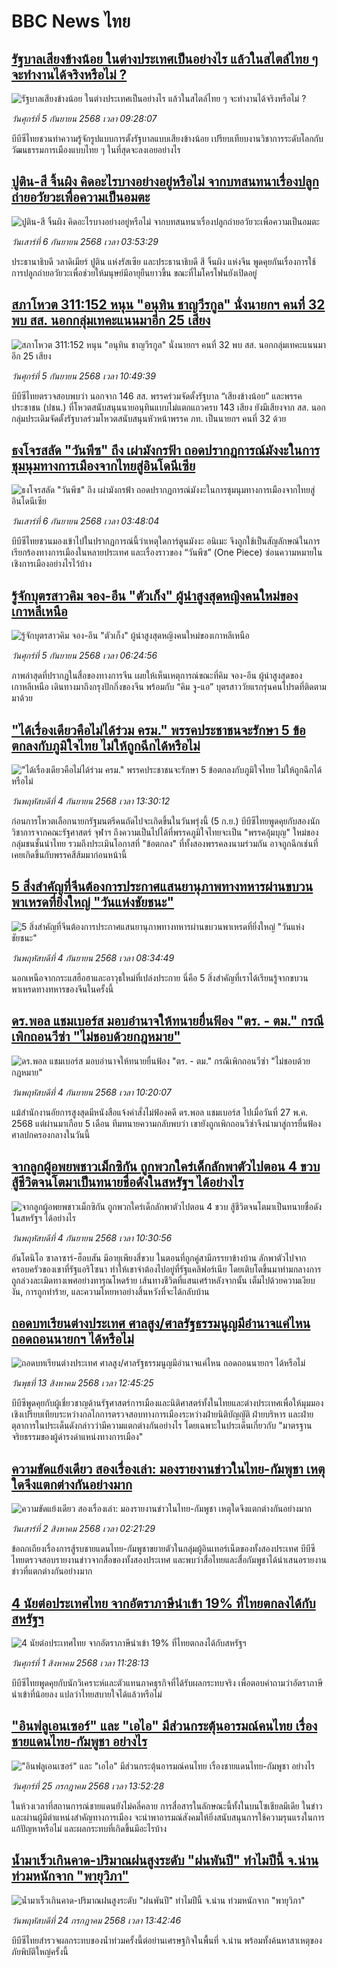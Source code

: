 # BBC News ไทย## [รัฐบาลเสียงข้างน้อย ในต่างประเทศเป็นอย่างไร แล้วในสไตล์ไทย ๆ จะทำงานได้จริงหรือไม่ ?](https://www.bbc.com/thai/articles/c4gkzr81xp0o?at_medium=RSS&at_campaign=rss?at_campaign=githubrss)![รัฐบาลเสียงข้างน้อย ในต่างประเทศเป็นอย่างไร แล้วในสไตล์ไทย ๆ จะทำงานได้จริงหรือไม่ ?](https://ichef.bbci.co.uk/ace/ws/240/cpsprodpb/b2df/live/4feb91e0-8a3a-11f0-b391-6936825093bd.jpg)_วันศุกร์ที่ 5 กันยายน 2568 เวลา 09:28:07_บีบีซีไทยชวนทำความรู้จักรูปแบบการตั้งรัฐบาลแบบเสียงข้างน้อย เปรียบเทียบงานวิชาการระดับโลกกับวัฒนธรรมการเมืองแบบไทย ๆ ในที่สุดจะลงเอยอย่างไร## [ปูติน-สี จิ้นผิง คิดอะไรบางอย่างอยู่หรือไม่ จากบทสนทนาเรื่องปลูกถ่ายอวัยวะเพื่อความเป็นอมตะ](https://www.bbc.com/thai/articles/c0q7ze2w7klo?at_medium=RSS&at_campaign=rss?at_campaign=githubrss)![ปูติน-สี จิ้นผิง คิดอะไรบางอย่างอยู่หรือไม่ จากบทสนทนาเรื่องปลูกถ่ายอวัยวะเพื่อความเป็นอมตะ](https://ichef.bbci.co.uk/ace/ws/240/cpsprodpb/c563/live/783be5e0-8991-11f0-898f-d5f571305c23.jpg)_วันเสาร์ที่ 6 กันยายน 2568 เวลา 03:53:29_ประธานาธิบดี วลาดิเมียร์ ปูติน แห่งรัสเซีย และประธานาธิบดี สี จิ้นผิง แห่งจีน พูดคุยกันเรื่องการใช้การปลูกถ่ายอวัยวะเพื่อช่วยให้มนุษย์มีอายุยืนยาวขึ้น ขณะที่ไมโครโฟนยังเปิดอยู่## [สภาโหวต 311:152 หนุน "อนุทิน ชาญวีรกูล" นั่งนายกฯ คนที่ 32 พบ สส. นอกกลุ่มเทคะแนนมาอีก 25 เสียง](https://www.bbc.com/thai/articles/ce841w6yp5go?at_medium=RSS&at_campaign=rss?at_campaign=githubrss)![สภาโหวต 311:152 หนุน "อนุทิน ชาญวีรกูล" นั่งนายกฯ คนที่ 32 พบ สส. นอกกลุ่มเทคะแนนมาอีก 25 เสียง](https://ichef.bbci.co.uk/ace/ws/240/cpsprodpb/c2bf/live/c23e5f60-8a36-11f0-a26a-51aa2f3dec3f.jpg)_วันศุกร์ที่ 5 กันยายน 2568 เวลา 10:49:39_บีบีซีไทยตรวจสอบพบว่า นอกจาก 146 สส. พรรคร่วมจัดตั้งรัฐบาล “เสียงข้างน้อย” และพรรคประชาชน (ปชน.) ที่โหวตสนับสนุนนายอนุทินแบบไม่แตกแถวครบ 143 เสียง ยังมีเสียงจาก สส. นอกกลุ่มประเดิมจัดตั้งรัฐบาลร่วมโหวตสนับสนุนหัวหน้าพรรค ภท. เป็นนายกฯ คนที่ 32 ด้วย## [ธงโจรสลัด "วันพีซ" ถึง เผ่ามังกรฟ้า ถอดปรากฏการณ์มังงะในการชุมนุมทางการเมืองจากไทยสู่อินโดนีเซีย](https://www.bbc.com/thai/articles/cm2123j7vlyo?at_medium=RSS&at_campaign=rss?at_campaign=githubrss)![ธงโจรสลัด "วันพีซ" ถึง เผ่ามังกรฟ้า ถอดปรากฏการณ์มังงะในการชุมนุมทางการเมืองจากไทยสู่อินโดนีเซีย](https://ichef.bbci.co.uk/ace/ws/240/cpsprodpb/5ae3/live/e67034c0-87bc-11f0-84c8-99de564f0440.jpg)_วันเสาร์ที่ 6 กันยายน 2568 เวลา 03:48:04_บีบีซีไทยชวนมองเข้าไปในปรากฏการณ์นี้ว่าเหตุใดการ์ตูนมังงะ อนิเมะ จึงถูกใช้เป็นสัญลักษณ์ในการเรียกร้องทางการเมืองในหลายประเทศ และเรื่องราวของ “วันพีซ” (One Piece)  ซ่อนความหมายในเชิงการเมืองอย่างไรไว้บ้าง## [รู้จักบุตรสาวคิม จอง-อึน "ตัวเก็ง" ผู้นำสูงสุดหญิงคนใหม่ของเกาหลีเหนือ](https://www.bbc.com/thai/articles/c4g755jynn4o?at_medium=RSS&at_campaign=rss?at_campaign=githubrss)![รู้จักบุตรสาวคิม จอง-อึน "ตัวเก็ง" ผู้นำสูงสุดหญิงคนใหม่ของเกาหลีเหนือ](https://ichef.bbci.co.uk/ace/ws/240/cpsprodpb/5676/live/03c77a00-b55b-11ee-8f07-bbfdfa890097.jpg)_วันศุกร์ที่ 5 กันยายน 2568 เวลา 06:24:56_ภาพล่าสุดที่ปรากฏในสื่อของทางการจีน เผยให้เห็นเหตุการณ์ขณะที่คิม จอง-อึน ผู้นำสูงสุดของเกาหลีเหนือ เดินทางมาถึงกรุงปักกิ่งของจีน พร้อมกับ “คิม จู-แอ” บุตรสาววัยแรกรุ่นคนโปรดที่ติดตามมาด้วย## ["ได้เรื่องเดียวคือไม่ได้ร่วม ครม." พรรคประชาชนจะรักษา 5 ข้อตกลงกับภูมิใจไทย ไม่ให้ถูกฉีกได้หรือไม่](https://www.bbc.com/thai/articles/c78z82j2l1yo?at_medium=RSS&at_campaign=rss?at_campaign=githubrss)!["ได้เรื่องเดียวคือไม่ได้ร่วม ครม." พรรคประชาชนจะรักษา 5 ข้อตกลงกับภูมิใจไทย ไม่ให้ถูกฉีกได้หรือไม่](https://ichef.bbci.co.uk/ace/ws/240/cpsprodpb/c9fd/live/1085eb10-88b7-11f0-9cf6-cbf3e73ce2b9.jpg)_วันพฤหัสบดีที่ 4 กันยายน 2568 เวลา 13:30:12_ก่อนการโหวตเลือกนายกรัฐมนตรีคนถัดไปจะเกิดขึ้นในวันพรุ่งนี้ (5 ก.ย.) บีบีซีไทยพูดคุยกับสองนักวิชาการจากคณะรัฐศาสตร์ จุฬาฯ ถึงความเป็นไปได้ที่พรรคภูมิใจไทยจะเป็น "พรรคอุ้มบุญ" ใหม่ของกลุ่มชนชั้นนำไทย รวมถึงประเมินโอกาสที่ "ข้อตกลง" ที่ทั้งสองพรรคลงนามร่วมกัน อาจถูกฉีกเช่นที่เคยเกิดขึ้นกับพรรคสีส้มมาก่อนหน้านี้## [5 สิ่งสำคัญที่จีนต้องการประกาศแสนยานุภาพทางทหารผ่านขบวนพาเหรดที่ยิ่งใหญ่ "วันแห่งชัยชนะ"](https://www.bbc.com/thai/articles/c87ygy3p0d5o?at_medium=RSS&at_campaign=rss?at_campaign=githubrss)![5 สิ่งสำคัญที่จีนต้องการประกาศแสนยานุภาพทางทหารผ่านขบวนพาเหรดที่ยิ่งใหญ่ "วันแห่งชัยชนะ"](https://ichef.bbci.co.uk/ace/ws/240/cpsprodpb/d498/live/36c43040-88c4-11f0-b815-639f2ee95d1e.jpg)_วันพฤหัสบดีที่ 4 กันยายน 2568 เวลา 08:34:49_นอกเหนือจากกระแสฮือฮาและอาวุธใหม่ที่เปล่งประกาย นี่คือ 5 สิ่งสำคัญที่เราได้เรียนรู้จากขบวนพาเหรดทางทหารของจีนในครั้งนี้## [ดร.พอล แชมเบอร์ส มอบอำนาจให้ทนายยื่นฟ้อง "ตร. - ตม." กรณีเพิกถอนวีซ่า "ไม่ชอบด้วยกฎหมาย"](https://www.bbc.com/thai/articles/cwy851314n7o?at_medium=RSS&at_campaign=rss?at_campaign=githubrss)![ดร.พอล แชมเบอร์ส มอบอำนาจให้ทนายยื่นฟ้อง "ตร. - ตม." กรณีเพิกถอนวีซ่า "ไม่ชอบด้วยกฎหมาย"](https://ichef.bbci.co.uk/ace/ws/240/cpsprodpb/a9fa/live/75caab80-8954-11f0-9cf6-cbf3e73ce2b9.jpg)_วันพฤหัสบดีที่ 4 กันยายน 2568 เวลา 10:20:07_แม้สำนักงานอัยการสูงสุดมีหนังสือแจ้งคำสั่งไม่ฟ้องคดี ดร.พอล แชมเบอร์ส ไปเมื่อวันที่ 27 พ.ค. 2568  แต่ผ่านมาเกือบ 5 เดือน ทีมทนายความกลับพบว่า เขายังถูกเพิกถอนวีซ่าจึงนำมาสู่การยื่นฟ้องศาลปกครองกลางในวันนี้## [จากลูกผู้อพยพชาวเม็กซิกัน ถูกพวกใคร่เด็กลักพาตัวไปตอน 4 ขวบ สู้ชีวิตจนโตมาเป็นทนายชื่อดังในสหรัฐฯ ได้อย่างไร](https://www.bbc.com/thai/articles/czdjp8p4215o?at_medium=RSS&at_campaign=rss?at_campaign=githubrss)![จากลูกผู้อพยพชาวเม็กซิกัน ถูกพวกใคร่เด็กลักพาตัวไปตอน 4 ขวบ สู้ชีวิตจนโตมาเป็นทนายชื่อดังในสหรัฐฯ ได้อย่างไร](https://ichef.bbci.co.uk/ace/ws/240/cpsprodpb/ae49/live/508f8790-7163-11f0-af20-030418be2ca5.jpg)_วันพฤหัสบดีที่ 4 กันยายน 2568 เวลา 10:30:56_อันโตนิโอ ซาลาซาร์-ฮ็อบสัน มีอายุเพียงสี่ขวบ ในตอนที่ถูกคู่สามีภรรยาข้างบ้าน ลักพาตัวไปจากครอบครัวของเขาที่รัฐแอริโซนา ทำให้เขาจำต้องไปอยู่ที่รัฐแคลิฟอร์เนีย โดยเติบโตขึ้นมาท่ามกลางการถูกล่วงละเมิดทางเพศอย่างทารุณโหดร้าย เส้นทางชีวิตที่แสนเศร้าหลังจากนั้น เต็มไปด้วยความเงียบงัน, การถูกทำร้าย, และความโหยหาอย่างสิ้นหวังที่จะได้กลับบ้าน## [ถอดบทเรียนต่างประเทศ ศาลสูง/ศาลรัฐธรรมนูญมีอำนาจแค่ไหน ถอดถอนนายกฯ ได้หรือไม่](https://www.bbc.com/thai/articles/c2d02kj6rkdo?at_medium=RSS&at_campaign=rss?at_campaign=githubrss)![ถอดบทเรียนต่างประเทศ ศาลสูง/ศาลรัฐธรรมนูญมีอำนาจแค่ไหน ถอดถอนนายกฯ ได้หรือไม่](https://ichef.bbci.co.uk/ace/ws/240/cpsprodpb/eb0e/live/3394c3e0-6154-11f0-9ac1-7909829e72c5.png)_วันพุธที่ 13 สิงหาคม 2568 เวลา 12:45:25_บีบีซีพูดคุยกับผู้เชี่ยวชาญด้านรัฐศาสตร์การเมืองและนิติศาสตร์ทั้งในไทยและต่างประเทศเพื่อให้มุมมองเชิงเปรียบเทียบระหว่างกลไกการตรวจสอบทางการเมืองระหว่างฝ่ายนิติบัญญัติ ฝ่ายบริหาร และฝ่ายตุลาการในประเด็นดังกล่าวว่ามีความแตกต่างกันอย่างไร โดยเฉพาะในประเด็นเกี่ยวกับ "มาตรฐานจริยธรรมของผู้ดำรงดำแหน่งทางการเมือง"## [ความขัดแย้งเดียว สองเรื่องเล่า: มองรายงานข่าวในไทย-กัมพูชา เหตุใดจึงแตกต่างกันอย่างมาก](https://www.bbc.com/thai/articles/ckgj9nj8q2yo?at_medium=RSS&at_campaign=rss?at_campaign=githubrss)![ความขัดแย้งเดียว สองเรื่องเล่า: มองรายงานข่าวในไทย-กัมพูชา เหตุใดจึงแตกต่างกันอย่างมาก](https://ichef.bbci.co.uk/ace/ws/240/cpsprodpb/c720/live/35ac2d10-6f48-11f0-af20-030418be2ca5.jpg)_วันเสาร์ที่ 2 สิงหาคม 2568 เวลา 02:21:29_ข้อถกเถียงเรื่องการสู้รบชายแดนไทย-กัมพูชาขยายตัวในกลุ่มผู้อินเทอร์เน็ตของทั้งสองประเทศ บีบีซีไทยตรวจสอบรายงานข่าวจากสื่อของทั้งสองประเทศ และพบว่าสื่อไทยและสื่อกัมพูชาได้นำเสนอรายงานข่าวที่แตกต่างกันอย่างมาก## [4 นัยต่อประเทศไทย จากอัตราภาษีนำเข้า 19% ที่ไทยตกลงได้กับสหรัฐฯ](https://www.bbc.com/thai/articles/c93982k10k5o?at_medium=RSS&at_campaign=rss?at_campaign=githubrss)![4 นัยต่อประเทศไทย จากอัตราภาษีนำเข้า 19% ที่ไทยตกลงได้กับสหรัฐฯ](https://ichef.bbci.co.uk/ace/ws/240/cpsprodpb/c593/live/72a04090-6ebb-11f0-af20-030418be2ca5.jpg)_วันศุกร์ที่ 1 สิงหาคม 2568 เวลา 11:28:13_บีบีซีไทยพูดคุยกับนักวิเคราะห์และตัวแทนภาคธุรกิจที่ได้รับผลกระทบจริง เพื่อตอบคำถามว่าอัตราภาษีนำเข้าที่น้อยลง แปลว่าไทยสบายใจได้แล้วหรือไม่## ["อินฟลูเอนเซอร์" และ "เอไอ" มีส่วนกระตุ้นอารมณ์คนไทย เรื่องชายแดนไทย-กัมพูชา อย่างไร](https://www.bbc.com/thai/articles/cj0m0d7gm88o?at_medium=RSS&at_campaign=rss?at_campaign=githubrss)!["อินฟลูเอนเซอร์" และ "เอไอ" มีส่วนกระตุ้นอารมณ์คนไทย เรื่องชายแดนไทย-กัมพูชา อย่างไร](https://ichef.bbci.co.uk/ace/ws/240/cpsprodpb/f22e/live/76f14110-695e-11f0-89ea-4d6f9851f623.jpg)_วันศุกร์ที่ 25 กรกฎาคม 2568 เวลา 13:52:28_ในห้วงเวลาที่สถานการณ์ชายแดนยังไม่คลี่คลาย การสื่อสารในลักษณะนี้ทั้งในบนโซเชียลมีเดีย ในข่าว และผ่านผู้มีตำแหน่งสำคัญทางการเมือง จะนำพาอารมณ์สังคมให้ยิ่งสนับสนุนการใช้ความรุนแรงในการแก้ปัญหาหรือไม่ และผลกระทบที่เกิดขึ้นมีอะไรบ้าง## [น้ำมาเร็วเกินคาด-ปริมาณฝนสูงระดับ "ฝนพันปี" ทำไมปีนี้ จ.น่าน ท่วมหนักจาก "พายุวิภา"](https://www.bbc.com/thai/articles/c3ene8x44yno?at_medium=RSS&at_campaign=rss?at_campaign=githubrss)![น้ำมาเร็วเกินคาด-ปริมาณฝนสูงระดับ "ฝนพันปี" ทำไมปีนี้ จ.น่าน ท่วมหนักจาก "พายุวิภา"](https://ichef.bbci.co.uk/ace/ws/240/cpsprodpb/6acf/live/6eba5ce0-68b2-11f0-af20-030418be2ca5.jpg)_วันพฤหัสบดีที่ 24 กรกฎาคม 2568 เวลา 13:42:46_บีบีซีไทยสำรวจผลกระทบของน้ำท่วมครั้งนี้ต่อย่านเศรษฐกิจในพื้นที่ จ.น่าน พร้อมทั้งค้นหาสาเหตุของภัยพิบัติใหญ่ครั้งนี้